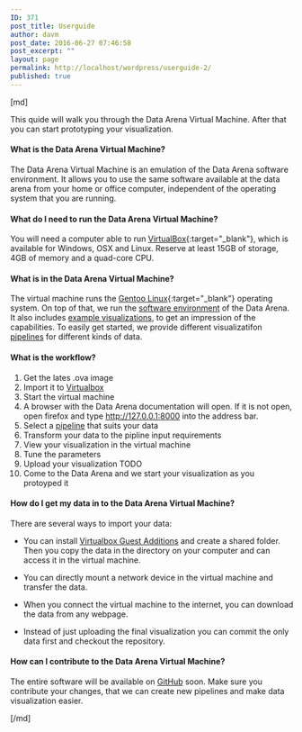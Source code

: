 ```yaml
---
ID: 371
post_title: Userguide
author: davm
post_date: 2016-06-27 07:46:58
post_excerpt: ""
layout: page
permalink: http://localhost/wordpress/userguide-2/
published: true
---
```

[md]

This quide will walk you through the Data Arena Virtual Machine.
After that you can start prototyping your visualization.

#### What is the Data Arena Virtual Machine?
The Data Arena Virtual Machine is an emulation of the Data Arena software environment. It allows you to
use the same software available at the data arena from your home or office computer, independent of the
operating system that you are running.

#### What do I need to run the Data Arena Virtual Machine?
You will need a computer able to run [VirtualBox](https://www.virtualbox.org){:target="_blank"}, which is available for Windows, OSX and Linux.
Reserve at least 15GB of storage, 4GB of memory and a quad-core CPU.

#### What is in the Data Arena Virtual Machine?
The virtual machine runs the [Gentoo Linux](https://www.gentoo.org/){:target="_blank"} operating system.
On top of that, we run the [software environment]({filename}software.md) of the Data Arena.
It also includes [example visualizations](http://127.0.0.1:8002), to get an impression of the capabilities.
To easily get started, we provide different visualizatifon [pipelines]({filename}pipelines.md) for different kinds of data.

#### What is the workflow?
1. Get the lates .ova image
2. Import it to [Virtualbox](https://www.virtualbox.org/)
3. Start the virtual machine
4. A browser with the Data Arena documentation will open. If it is not open, open firefox and type http://127.0.0.1:8000 into the address bar.
5. Select a [pipeline]({filename}quickstart.md) that suits your data
6. Transform your data to the pipline input requirements
7. View your visualization in the virtual machine
8. Tune the parameters
9. Upload your visualization TODO 
10. Come to the Data Arena and we start your visualization as you protoyped it

#### How do I get my data in to the Data Arena Virtual Machine?
There are several ways to import your data:

* You can install [Virtualbox Guest Additions](https://www.virtualbox.org/manual/ch04.html) and create a shared folder.
  Then you copy the data in the directory on your computer and can access it in the virtual machine.

* You can directly mount a network device in the virtual machine and transfer the data.

* When you connect the virtual machine to the internet, you can download the data from any webpage. 

* Instead of just uploading the final visualization you can commit the only data first and checkout the repository.

#### How can I contribute to the Data Arena Virtual Machine?
The entire software will be available on [GitHub](https://github.com/UTSDataArena)  soon.
Make sure you contribute your changes, that we can create new pipelines and make data visualization easier.

[/md]